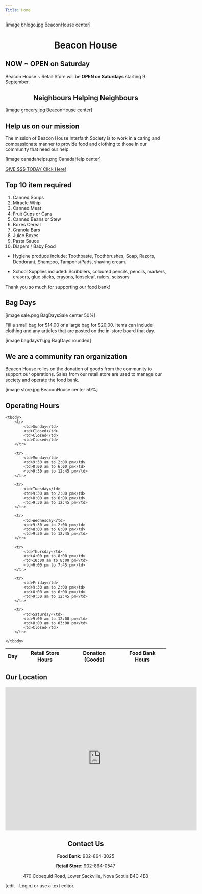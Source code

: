 ```yaml
---
Title: Home
---
```


[image bhlogo.jpg BeaconHouse center]

<h1 style="text-align: center;">Beacon House</h1>

## NOW ~ OPEN on Saturday

Beacon House ~ Retail Store will be **OPEN on Saturdays** starting 9 September.

<h2 style="text-align: center;">Neighbours Helping Neighbours</h2>

[image grocery.jpg BeaconHouse center]

## Help us on our mission

The mission of Beacon House Interfaith Society is to work in a caring and compassionate manner to provide food and clothing to those in our community that need our help.


[image canadahelps.png CanadaHelp center]

[GIVE $$$ TODAY Click Here!](https://www.canadahelps.org/en/charities/beacon-house-interfaith-society/?mprompt=1)


## Top 10 item required

1. Canned Soups
2. Miracle Whip
3. Canned Meat
4. Fruit Cups or Cans
5. Canned Beans or Stew
6. Boxes Cereal
7. Granola Bars
8. Juice Boxes
9. Pasta Sauce
10. Diapers / Baby Food

* Hygiene produce include: Toothpaste, Toothbrushes, Soap, Razors, Deodorant, Shampoo, Tampons/Pads, shaving cream.

* School Supplies included: Scribblers, coloured pencils, pencils, markers, erasers, glue sticks, crayons, looseleaf, rulers, scissors.

Thank you so much for supporting our food bank! 

## Bag Days

[image sale.png BagDaysSale center 50%]

Fill a small bag for $14.00 or a large bag for $20.00. Items can include clothing and any articles that are posted on the in-store board that day.

[image bagdays11.jpg BagDays rounded]


## We are a community ran organization

Beacon House relies on the donation of goods from the community to support our operations. Sales from our retail store are used to manage our society and operate the food bank.

[image store.jpg BeaconHouse center 50%]


## Operating Hours

<table class="">
	<thead class="">
		<tr>
			<th>Day</th>
			<th>Retail Store Hours</th>
			<th>Donation (Goods)</th>
			<th>Food Bank Hours</th>
		</tr>
	</thead>
	
	<tbody>
		<tr>
			<td>Sunday</td>
			<td>Closed</td>
			<td>Closed</td>
			<td>Closed</td>
		</tr>
		
		<tr>
			<td>Monday</td>
			<td>9:30 am to 2:00 pm</td>
			<td>8:00 am to 6:00 pm</td>
			<td>9:30 am to 12:45 pm</td>
		</tr>
		
		<tr>
			<td>Tuesday</td>
			<td>9:30 am to 2:00 pm</td>
			<td>8:00 am to 6:00 pm</td>
			<td>9:30 am to 12:45 pm</td>
		</tr>
		
		<tr>
			<td>Wednesday</td>
			<td>9:30 am to 2:00 pm</td>
			<td>8:00 am to 6:00 pm</td>
			<td>9:30 am to 12:45 pm</td>
		</tr>
		
		<tr>
			<td>Thursday</td>
			<td>4:00 pm to 8:00 pm</td>
			<td>10:00 am to 8:00 pm</td>
			<td>6:00 pm to 7:45 pm</td>
		</tr>
		
		<tr>
			<td>Friday</td>
			<td>9:30 am to 2:00 pm</td>
			<td>8:00 am to 6:00 pm</td>
			<td>9:30 am to 12:45 pm</td>
		</tr>
		
		<tr>
			<td>Saturday</td>
			<td>9:00 am to 12:00 pm</td>
			<td>8:00 am to 03:00 pm</td>
			<td>Closed</td>
		</tr>

	</tbody>
</table>

## Our Location

<div style="text-align: center;">
<iframe src="https://www.google.com/maps/embed?pb=!1m18!1m12!1m3!1d2832.776209932184!2d-63.65171424829534!3d44.76497857899625!2m3!1f0!2f0!3f0!3m2!1i1024!2i768!4f13.1!3m3!1m2!1s0x4b59886815065673%3A0xac549582c5d1cce8!2sBeacon%20House%20Food%20Bank!5e0!3m2!1sen!2sca!4v1679767437793!5m2!1sen!2sca" width="600" height="450" style="border:0;" allowfullscreen="" loading="lazy" referrerpolicy="no-referrer-when-downgrade"></iframe>
</div>


<div style="text-align: center;">
	<h2>Contact Us</h2>
<p><strong>Food Bank:</strong> 902-864-3025</p>
<p><strong>Retail Store:</strong> 902-864-0547</p>
<p>470 Cobequid Road, Lower Sackville, 
Nova Scotia B4C 4E8
</p>
</div>

[edit - Login] or use a text editor.
